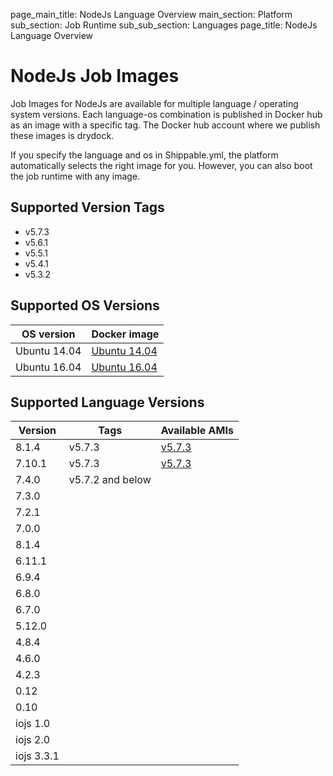 page_main_title: NodeJs Language Overview
main_section: Platform
sub_section: Job Runtime
sub_sub_section: Languages
page_title: NodeJs Language Overview

# NodeJs Job Images

Job Images for NodeJs are available for multiple language / operating system versions. Each language-os combination
is published in Docker hub as an image with a specific tag. The Docker hub account where we publish these images is drydock.

If you specify the language and os in Shippable.yml, the platform automatically selects the right image for you. However,
you can also boot the job runtime with any image.


## Supported Version Tags

* v5.7.3                
* v5.6.1                
* v5.5.1                
* v5.4.1                
* v5.3.2                

## Supported OS Versions

|OS version| Docker image |
|--------------------|-----------------------|
|Ubuntu 14.04|[Ubuntu 14.04](https://hub.docker.com/r/drydock/u14nodall/tags/)|
|Ubuntu 16.04|[Ubuntu 16.04](https://hub.docker.com/r/drydock/u16nodall/tags/)|

## Supported Language Versions

| Version  |  Tags    | Available AMIs|  
|----------|---------|-----------|
|8.1.4  |   v5.7.3     | [v5.7.3](/platform/machine-image-v573)   |
|7.10.1 |   v5.7.3    |  [v5.7.3](/platform/machine-image-v573)  |
|7.4.0  |  v5.7.2 and below |   |
|7.3.0       |         |        |
|7.2.1       |         |           |      
|7.0.0         |         |           |     
|8.1.4        |         |           |
|6.11.1        |         |           |   
|6.9.4          |         |           |  
|6.8.0          |         |           |   
|6.7.0          |         |           |    
|5.12.0          |         |           |    
|4.8.4        |         |           |   
|4.6.0          |         |           |    
|4.2.3          |         |           |  
|0.12          |         |           |    
|0.10          |         |           |  
|iojs 1.0  |         |           |    
|iojs 2.0  |         |           |     
|iojs 3.3.1  |         |           |  
